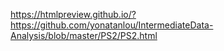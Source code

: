 https://htmlpreview.github.io/?https://github.com/yonatanlou/IntermediateData-Analysis/blob/master/PS2/PS2.html
